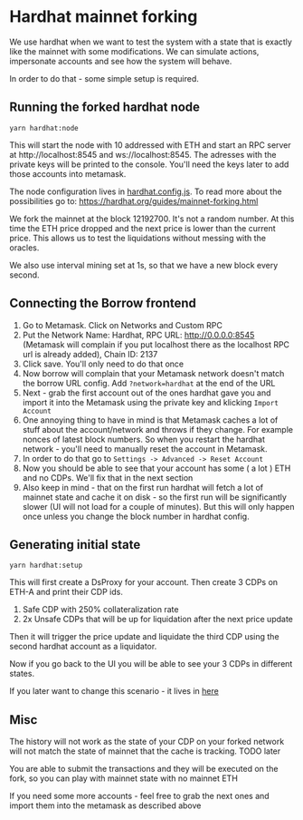 # Hardhat mainnet forking

We use hardhat when we want to test the system with a state that is exactly like the mainnet with
some modifications. We can simulate actions, impersonate accounts and see how the system will
behave.

In order to do that - some simple setup is required.

## Running the forked hardhat node

```
yarn hardhat:node
```

This will start the node with 10 addressed with ETH and start an RPC server at http://localhost:8545
and ws://localhost:8545. The adresses with the private keys will be printed to the console. You'll
need the keys later to add those accounts into metamask.

The node configuration lives in [hardhat.config.js](hardhat.config.js). To read more about the
possibilities go to: https://hardhat.org/guides/mainnet-forking.html

We fork the mainnet at the block 12192700. It's not a random number. At this time the ETH price
dropped and the next price is lower than the current price. This allows us to test the liquidations
without messing with the oracles.

We also use interval mining set at 1s, so that we have a new block every second.

## Connecting the Borrow frontend

1. Go to Metamask. Click on Networks and Custom RPC
2. Put the Network Name: Hardhat, RPC URL: http://0.0.0.0:8545 (Metamask will complain if you put
   localhost there as the localhost RPC url is already added), Chain ID: 2137
3. Click save. You'll only need to do that once
4. Now borrow will complain that your Metamask network doesn't match the borrow URL config. Add
   `?network=hardhat` at the end of the URL
5. Next - grab the first account out of the ones hardhat gave you and import it into the Metamask
   using the private key and klicking `Import Account`
6. One annoying thing to have in mind is that Metamask caches a lot of stuff about the
   account/network and throws if they change. For example nonces of latest block numbers. So when
   you restart the hardhat network - you'll need to manually reset the account in Metamask.
7. In order to do that go to `Settings -> Advanced -> Reset Account`
8. Now you should be able to see that your account has some ( a lot ) ETH and no CDPs. We'll fix
   that in the next section
9. Also keep in mind - that on the first run hardhat will fetch a lot of mainnet state and cache it
   on disk - so the first run will be significantly slower (UI will not load for a couple of
   minutes). But this will only happen once unless you change the block number in hardhat config.

## Generating initial state

```
yarn hardhat:setup
```

This will first create a DsProxy for your account. Then create 3 CDPs on ETH-A and print their CDP
ids.

1. Safe CDP with 250% collateralization rate
2. 2x Unsafe CDPs that will be up for liquidation after the next price update

Then it will trigger the price update and liquidate the third CDP using the second hardhat account
as a liquidator.

Now if you go back to the UI you will be able to see your 3 CDPs in different states.

If you later want to change this scenario - it lives in [here](./scripts/hardhat_setup.ts)

## Misc

The history will not work as the state of your CDP on your forked network will not match the state
of mainnet that the cache is tracking. TODO later

You are able to submit the transactions and they will be executed on the fork, so you can play with
mainnet state with no mainnet ETH

If you need some more accounts - feel free to grab the next ones and import them into the metamask
as described above
